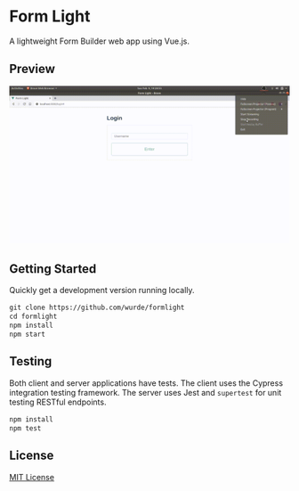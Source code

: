 # Form Light

A lightweight Form Builder web app using Vue.js.

## Preview

![GIF of Form Light](assets/output.gif)

## Getting Started

Quickly get a development version running locally.

```
git clone https://github.com/wurde/formlight
cd formlight
npm install
npm start
```

## Testing

Both client and server applications have tests. The client
uses the Cypress integration testing framework. The server
uses Jest and `supertest` for unit testing RESTful endpoints.

```
npm install
npm test
```

## License

[MIT License](LICENSE)
